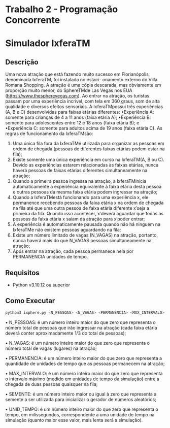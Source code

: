 # Trabalho 2 - Programação Concorrente

# Simulador IxferaTM

## Descrição

Uma nova atração que está fazendo muito sucesso em Florianópolis, denominada IxferaTM, foi instalada no estaci-
onamento externo do Villa Romana Shopping. A atração é uma cópia descarada, mas obviamente em proporção muito
menor, do SphereTMde Las Vegas nos EUA (https://www.thespherevegas.com). Ao entrar na atração, os turistas
passam por uma experiência incrível, com tela em 360 graus, som de alta qualidade e diversos efeitos sensoriais.
A IxferaTMpossui três experiências (A, B e C) desenvolvidas para faixas etárias diferentes:
•Experiência A: somente para crianças de 4 a 11 anos (faixa etária A);
•Experiência B: somente para adolescentes entre 12 e 18 anos (faixa etária B); e
•Experiência C: somente para adultos acima de 19 anos (faixa etária C).
As regras de funcionamento da IxferaTMsão:
1. Uma única fila fora da IxferaTMé utilizada para organizar as pessoas em ordem de chegada (pessoas de diferentes
faixas etárias podem estar na fila);
2. Existe somente uma única experiência em curso na IxferaTM(A, B ou C). Devido as experiências estarem
relacionadas às faixas etárias, nunca haverá pessoas de faixas etárias diferentes simultaneamente na atração;
3. Quando a primeira pessoa ingressa na atração, a IxferaTMinicia automaticamente a experiência equivalente à
faixa etária desta pessoa e outras pessoas da mesma faixa etária podem ingressar na atração;
4. Quando a IxferaTMestá funcionando para uma experiência x, ele permanence recebendo pessoas da faixa etária
x na ordem de chegada na fila até que uma outra pessoa de faixa etária diferente x′seja a primeira da fila.
Quando isso acontecer, x′deverá aguardar que todas as pessoas da faixa etária x saiam da atração para x′poder
entrar;
5. A experiência é automaticamente pausada quando não há ninguém na IxferaTMe não existem pessoas aguardando
na fila;
6. Existe um número limitado de vagas (N_VAGAS) na atração, portanto, nunca haverá mais do que N_VAGAS pessoas
simultaneamente na atração;
7. Após entrar na atração, cada pessoa permanece nela por PERMANENCIA unidades de tempo.

## Requisitos

- Python v3.10.12 ou superior

## Como Executar

```bash
python3 ixphere.py <N_PESSOAS> <N_VAGAS> <PERMANENCIA> <MAX_INTERVALO> <SEMENTE> <UNID_TEMPO>
```
• N_PESSOAS: é um número inteiro maior do que zero que representa o número total de pessoas que irão ingressar na atração (cada faixa etária deverá conter aproximadamente 1/3 do total de pessoas);

• N_VAGAS: é um número inteiro maior do que zero que representa o número total de vagas (lugares) na atração;

• PERMANENCIA: é um número inteiro maior do que zero que representa a quantidade de unidades de tempo que
as pessoas permanecem na atração;

• MAX_INTERVALO: é um número inteiro maior do que zero que representa o intervalo máximo (medido em
unidades de tempo da simulação) entre a chegada de duas pessoas quaisquer na fila;

• SEMENTE: é um número inteiro maior ou igual à zero que representa a semente a ser utilizada para inicializar o gerador de números aleatórios;

• UNID_TEMPO: é um número inteiro maior do que zero que representa o tempo, em milissegundos, correspondente a uma unidade de tempo na simulação (quanto maior esse valor, mais lenta será a simulação).